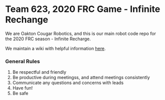 # Team 623, 2020 FRC Game - Infinite Rechange 

We are Oakton Cougar Robotics,
and this is our main robot code repo for the 2020 FRC season -
Infinite Recharge.

We maintain a wiki with helpful information [here](wiki/).


### General Rules
1. Be respectful and friendly
2. Be productive during meetingss, and attend meetings consistently 
3. Communicate any questions and concerns with leads
4. Have fun!
5. Be safe